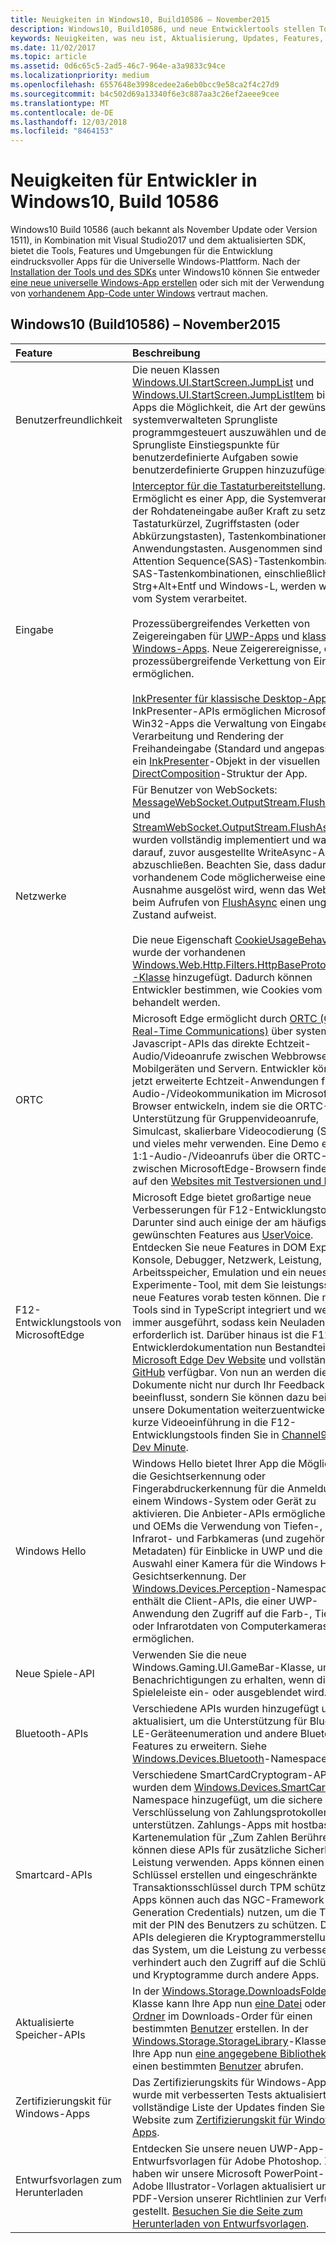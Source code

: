 ```yaml
---
title: Neuigkeiten in Windows10, Build10586 – November2015
description: Windows10, Build10586, und neue Entwicklertools stellen Tools, Features und Umgebungen zur Verfügung, die durch die neue Universelle Windows-Plattform unterstützt werden.
keywords: Neuigkeiten, was neu ist, Aktualisierung, Updates, Features, neu, Windows 10 1511, November, 10586
ms.date: 11/02/2017
ms.topic: article
ms.assetid: 0d6c65c5-2ad5-46c7-964e-a3a9833c94ce
ms.localizationpriority: medium
ms.openlocfilehash: 6557648e3998cedee2a6eb0bcc9e58ca2f4c27d9
ms.sourcegitcommit: b4c502d69a13340f6e3c887aa3c26ef2aeee9cee
ms.translationtype: MT
ms.contentlocale: de-DE
ms.lasthandoff: 12/03/2018
ms.locfileid: "8464153"
---
```

# <a name="whats-new-in-windows-10-for-developers-build-10586"></a>Neuigkeiten für Entwickler in Windows10, Build 10586

Windows10 Build 10586 (auch bekannt als November Update oder Version 1511), in Kombination mit Visual Studio2017 und dem aktualisierten SDK, bietet die Tools, Features und Umgebungen für die Entwicklung eindrucksvoller Apps für die Universelle Windows-Plattform. Nach der [Installation der Tools und des SDKs](http://go.microsoft.com/fwlink/?LinkId=821431) unter Windows10 können Sie entweder [eine neue universelle Windows-App erstellen](../get-started/create-uwp-apps.md) oder sich mit der Verwendung von [vorhandenem App-Code unter Windows](../porting/index.md) vertraut machen.

## <a name="windows-10-build-10586---november-2015"></a>Windows10 (Build10586) – November2015

Feature | Beschreibung
 :---- | :----
 Benutzerfreundlichkeit | Die neuen Klassen [Windows.UI.StartScreen.JumpList](https://msdn.microsoft.com/library/windows/apps/windows.ui.startscreen.aspx) und [Windows.UI.StartScreen.JumpListItem](https://msdn.microsoft.com/library/windows/apps/windows.ui.startscreen.aspx) bieten Apps die Möglichkeit, die Art der gewünschten systemverwalteten Sprungliste programmgesteuert auszuwählen und der Sprungliste Einstiegspunkte für benutzerdefinierte Aufgaben sowie benutzerdefinierte Gruppen hinzuzufügen.
 Eingabe | [Interceptor für die Tastaturbereitstellung](https://msdn.microsoft.com/library/windows/apps/windows.ui.input.keyboarddeliveryinterceptor.aspx). Ermöglicht es einer App, die Systemverarbeitung der Rohdateneingabe außer Kraft zu setzen– z.B. Tastaturkürzel, Zugriffstasten (oder Abkürzungstasten), Tastenkombinationen und Anwendungstasten. Ausgenommen sind Secure Attention Sequence(SAS)-Tastenkombinationen. SAS-Tastenkombinationen, einschließlich Strg+Alt+Entf und Windows-L, werden weiterhin vom System verarbeitet. <br /><br />Prozessübergreifendes Verketten von Zeigereingaben für [UWP-Apps](https://msdn.microsoft.com/library/windows/apps/windows.ui.core.corewindow.aspx) und [klassische Windows-Apps](https://msdn.microsoft.com/library/windows/desktop/hh454903(v=vs.85).aspx). Neue Zeigerereignisse, die eine prozessübergreifende Verkettung von Eingaben ermöglichen. <br /><br />[InkPresenter für klassische Desktop-Apps](https://msdn.microsoft.com/library/windows/desktop/mt622165(v=vs.85).aspx). Die InkPresenter-APIs ermöglichen Microsoft Win32-Apps die Verwaltung von Eingabe, Verarbeitung und Rendering der Freihandeingabe (Standard und angepasst) über ein [InkPresenter](https://msdn.microsoft.com/library/windows/desktop/windows.ui.input.inking.inkpresenter.aspx)-Objekt in der visuellen [DirectComposition](https://msdn.microsoft.com/library/windows/desktop/hh437371(v=vs.85).aspx)-Struktur der App.
Netzwerke | Für Benutzer von WebSockets: [MessageWebSocket.OutputStream.FlushAsync](https://msdn.microsoft.com/library/windows/apps/windows.storage.streams.datawriter.flushasync.aspx) und [StreamWebSocket.OutputStream.FlushAsync](https://msdn.microsoft.com/library/windows/apps/windows.storage.streams.datawriter.flushasync.aspx) wurden vollständig implementiert und warten darauf, zuvor ausgestellte WriteAsync-Aufrufe abzuschließen. Beachten Sie, dass dadurch in vorhandenem Code möglicherweise eine Ausnahme ausgelöst wird, wenn das WebSocket beim Aufrufen von [FlushAsync](https://msdn.microsoft.com/library/windows/apps/windows.storage.streams.datawriter.flushasync.aspx) einen ungültigen Zustand aufweist. <br /><br />Die neue Eigenschaft [CookieUsageBehavior](https://msdn.microsoft.com/library/windows/apps/windows.web.http.filters.httpbaseprotocolfilter.aspx) wurde der vorhandenen [Windows.Web.Http.Filters.HttpBaseProtocolFilter -Klasse](https://msdn.microsoft.com/library/windows/apps/windows.web.http.filters.httpbaseprotocolfilter.aspx) hinzugefügt. Dadurch können Entwickler bestimmen, wie Cookies vom System behandelt werden.
ORTC | Microsoft Edge ermöglicht durch [ORTC (Object Real-Time Communications)](https://msdn.microsoft.com/library/mt433097(v=vs.85).aspx) über systemeigene Javascript-APIs das direkte Echtzeit-Audio/Videoanrufe zwischen Webbrowsern, Mobilgeräten und Servern. Entwickler können jetzt erweiterte Echtzeit-Anwendungen für die Audio-/Videokommunikation im Microsoft Edge-Browser entwickeln, indem sie die ORTC-API mit Unterstützung für Gruppenvideoanrufe, Simulcast, skalierbare Videocodierung (SVC) und vieles mehr verwenden. Eine Demo eines 1:1-Audio-/Videoanrufs über die ORTC-API zwischen MicrosoftEdge-Browsern finden Sie auf den [Websites mit Testversionen und Demos](https://developer.microsoft.com/microsoft-edge/testdrive/demos/ortcdemo/).
F12-Entwicklungstools von MicrosoftEdge | Microsoft Edge bietet großartige neue Verbesserungen für F12-Entwicklungstools. Darunter sind auch einige der am häufigsten gewünschten Features aus [UserVoice](https://wpdev.uservoice.com/forums/257854-microsoft-edge-developer). Entdecken Sie neue Features in DOM Explorer, Konsole, Debugger, Netzwerk, Leistung, Arbeitsspeicher, Emulation und ein neues Experimente-Tool, mit dem Sie leistungsstarke neue Features vorab testen können. Die neuen Tools sind in TypeScript integriert und werden immer ausgeführt, sodass kein Neuladen erforderlich ist. Darüber hinaus ist die F12-Tools Entwicklerdokumentation nun Bestandteil der [Microsoft Edge Dev Website](https://developer.microsoft.com/microsoft-edge/) und vollständig auf [GitHub](https://github.com/MicrosoftEdge/MicrosoftEdge-Documentation) verfügbar. Von nun an werden die Dokumente nicht nur durch Ihr Feedback beeinflusst, sondern Sie können dazu beitragen, unsere Dokumentation weiterzuentwickeln. Eine kurze Videoeinführung in die F12-Entwicklungstools finden Sie in [Channel9s One Dev Minute](https://channel9.msdn.com/Blogs/One-Dev-Minute/Microsoft-Edge-F12-tools).
Windows Hello | Windows Hello bietet Ihrer App die Möglichkeit, die Gesichtserkennung oder Fingerabdruckerkennung für die Anmeldung bei einem Windows-System oder Gerät zu aktivieren. Die Anbieter-APIs ermöglichen IHVs und OEMs die Verwendung von Tiefen-, Infrarot- und Farbkameras (und zugehörigen Metadaten) für Einblicke in UWP und die Auswahl einer Kamera für die Windows Hello-Gesichtserkennung. Der [Windows.Devices.Perception](https://msdn.microsoft.com/library/windows/apps/windows.devices.perception.aspx)-Namespace enthält die Client-APIs, die einer UWP-Anwendung den Zugriff auf die Farb-, Tiefe- oder Infrarotdaten von Computerkameras ermöglichen.
Neue Spiele-API | Verwenden Sie die neue Windows.Gaming.UI.GameBar-Klasse, um Benachrichtigungen zu erhalten, wenn die Spieleleiste ein- oder ausgeblendet wird.
Bluetooth-APIs | Verschiedene APIs wurden hinzugefügt und aktualisiert, um die Unterstützung für Bluetooth LE-Geräteenumeration und andere Bluetooth-Features zu erweitern. Siehe [Windows.Devices.Bluetooth](https://msdn.microsoft.com/library/windows/apps/windows.devices.bluetooth.aspx)-Namespace.
Smartcard-APIs | Verschiedene SmartCardCryptogram-APIs wurden dem [Windows.Devices.SmartCards](https://msdn.microsoft.com/library/windows/apps/windows.devices.smartcards.aspx)-Namespace hinzugefügt, um die sichere Verschlüsselung von Zahlungsprotokollen zu unterstützen. Zahlungs-Apps mit hostbasierter Kartenemulation für „Zum Zahlen Berühren“ können diese APIs für zusätzliche Sicherheit und Leistung verwenden. Apps können einen Schlüssel erstellen und eingeschränkte Transaktionsschlüssel durch TPM schützen. Apps können auch das NGC-Framework (Next Generation Credentials) nutzen, um die Tasten mit der PIN des Benutzers zu schützen. Diese APIs delegieren die Kryptogrammerstellung an das System, um die Leistung zu verbessern. Dies verhindert auch den Zugriff auf die Schlüssel und Kryptogramme durch andere Apps.
Aktualisierte Speicher-APIs | In der [Windows.Storage.DownloadsFolder](https://msdn.microsoft.com/library/windows/apps/windows.storage.downloadsfolder.aspx)-Klasse kann Ihre App nun [eine Datei](https://msdn.microsoft.com/library/windows/apps/windows.storage.downloadsfolder.createfileforuserasync.aspx) oder [einen Ordner](https://msdn.microsoft.com/library/windows/apps/windows.storage.downloadsfolder.createfolderforuserasync.aspx) im Downloads-Order für einen bestimmten [Benutzer](https://msdn.microsoft.com/library/windows/apps/windows.system.user.aspx) erstellen. In der [Windows.Storage.StorageLibrary](https://msdn.microsoft.com/library/windows/apps/windows.storage.storagelibrary.aspx)-Klasse kann Ihre App nun [eine angegebene Bibliothek](https://msdn.microsoft.com/library/windows/apps/windows.storage.storagelibrary.getlibraryforuserasync.aspx) für einen bestimmten [Benutzer](https://msdn.microsoft.com/library/windows/apps/windows.system.user.aspx) abrufen.
Zertifizierungskit für Windows-Apps | Das Zertifizierungskits für Windows-Apps wurde mit verbesserten Tests aktualisiert. Eine vollständige Liste der Updates finden Sie auf der Website zum [Zertifizierungskit für Windows-Apps](https://developer.microsoft.com/windows/develop/app-certification-kit).
Entwurfsvorlagen zum Herunterladen | Entdecken Sie unsere neuen UWP-App-Entwurfsvorlagen für Adobe Photoshop. Zudem haben wir unsere Microsoft PowerPoint- und Adobe Illustrator-Vorlagen aktualisiert und eine PDF-Version unserer Richtlinien zur Verfügung gestellt. [Besuchen Sie die Seite zum Herunterladen von Entwurfsvorlagen](https://developer.microsoft.com/windows/design/assets).